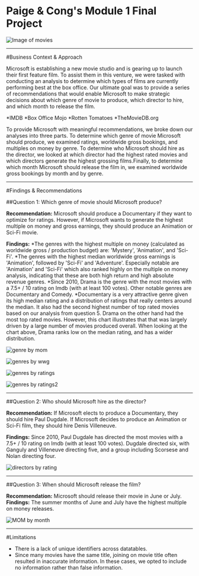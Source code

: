 # Paige & Cong's Module 1 Final Project

![Image of movies](https://s3-us-west-2.amazonaws.com/flx-editorial-wordpress/wp-content/uploads/2018/08/29143522/RT_200EssentialMovies_731X200.jpg)

---

#Business Context & Approach

Microsoft is establishing a new movie studio and is gearing up to launch their first feature film. To assist them in this venture, we were tasked with conducting an analysis to determine which types of films are currently performing best at the box office. Our ultimate goal was to provide a series of recommendations that would enable Microsoft to make strategic decisions about which genre of movie to produce, which director to hire, and which month to release the film.

*IMDB
*Box Office Mojo
*Rotten Tomatoes
*TheMovieDB.org

To provide Microsoft with meaningful recommendations, we broke down our analyses into three parts. To determine which genre of movie Microsoft should produce, we examined ratings, worldwide gross bookings, and multiples on money by genre. To determine who Microsoft should hire as the director, we looked at which director had the highest rated movies and which directors generate the highest grossing films.Finally, to determine which month Microsoft should release the film in, we examined worldwide gross bookings by month and by genre.


---

#Findings & Recommendations


##Question 1: Which genre of movie should Microsoft produce?

**Recommendation:** Microsoft should produce a Documentary if they want to optimize for ratings. However, if Microsoft wants to generate the highest multiple on money and gross earnings, they should produce an Animation or Sci-Fi movie.

**Findings:**
*The genres with the highest multiple on money (calculated as worldwide gross / production budget) are: 'Mystery', 'Animation', and 'Sci-Fi'.
*The genres with the highest median worldwide gross earnings is 'Animation', followed by 'Sci-Fi' and 'Adventure'. Especially notable are 'Animation' and 'Sci-Fi' which also ranked highly on the multiple on money analysis, indicating that these are both high return and high absolute revenue genres.
*Since 2010, Drama is the genre with the most movies with a 7.5+ / 10 rating on Imdb (with at least 100 votes). Other notable genres are Documentary and Comedy.
*Documentary is a very attractive genre given its high median rating and a distribution of ratings that really centers around the median. It also had the second highest number of top rated movies based on our analysis from question 5. Drama on the other hand had the most top rated movies. However, this chart illustrates that that was largely driven by a large number of movies produced overall. When looking at the chart above, Drama ranks low on the median rating, and has a wider distribution.

![genre by mom](images/genres_mom.png)

![genres by wwg](images/genres_wwg.png)

![genres by ratings](images/genres_ratings2.png)

![genres by ratings2](images/genres_ratings.png)

---
##Question 2: Who should Microsoft hire as the director?

**Recommendation:** If Microsoft elects to produce a Documentary, they should hire Paul Dugdale. If Microsoft decides to produce an Animation or Sci-Fi film, they should hire Denis Villeneuve. 

**Findings:**
Since 2010, Paul Dugdale has directed the most movies with a 7.5+ / 10 rating on Imdb (with at least 100 votes). Dugdale directed six, with Ganguly and Villeneuve directing five, and a group including Scorsese and Nolan directing four.

![directors by rating](images/directors.png)

--- 
##Question 3: When should Microsoft release the film?

**Recommendation:** Microsoft should release their movie in June or July. 
**Findings:** The summer months of June and July have the highest multiple on money releases.

![MOM by month](images/genres_month.png)

---
#Limitations
* There is a lack of unique identifiers across datatables. 
* Since many movies have the same title, joining on movie title often resulted in inaccurate information. In these cases, we opted to include no information rather than false information.
